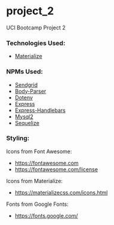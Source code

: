 # project_2
UCI Bootcamp Project 2

### Technologies Used:
* [Materialize](https://materializecss.com/)

### NPMs Used:
* [Sendgrid](https://www.npmjs.com/package/@sendgrid/mail)
* [Body-Parser](https://www.npmjs.com/package/body-parser)
* [Dotenv](https://www.npmjs.com/package/dotenv)
* [Express](https://www.npmjs.com/package/express)
* [Express-Handlebars](https://www.npmjs.com/package/express-handlebars)
* [Mysql2](https://www.npmjs.com/package/mysql2)
* [Sequelize](https://www.npmjs.com/package/sequelize)

### Styling:
Icons from Font Awesome:
* https://fontawesome.com
* https://fontawesome.com/license

Icons from Materialize:
* https://materializecss.com/icons.html

Fonts from Google Fonts:
* https://fonts.google.com/
